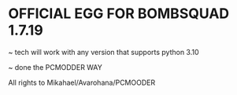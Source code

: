 # OFFICIAL EGG FOR BOMBSQUAD 1.7.19

 ~ tech will work with any version that supports python 3.10
 
 ~ done the PCMODDER WAY

 All rights to Mikahael/Avarohana/PCMOODER
